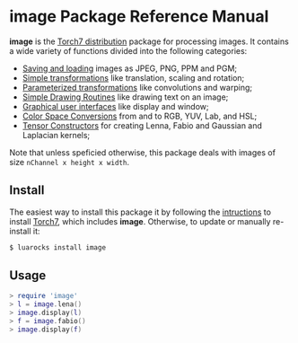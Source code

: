 # image Package Reference Manual #

__image__ is the [Torch7 distribution](http://torch.ch/) package for processing 
images. It contains a wide variety of functions divided into the following categories:

  * [Saving and loading](saveload.md) images as JPEG, PNG, PPM and PGM;
  * [Simple transformations](simpletransform.md) like translation, scaling and rotation;
  * [Parameterized transformations](paramtransform.md) like convolutions and warping;
  * [Simple Drawing Routines](doc/drawing.md) like drawing text on an image;
  * [Graphical user interfaces](gui.md) like display and window;
  * [Color Space Conversions](colorspace.md) from and to RGB, YUV, Lab, and HSL;
  * [Tensor Constructors](tensorconstruct.md) for creating Lenna, Fabio and Gaussian and Laplacian kernels;

Note that unless speficied otherwise, this package deals with images of size 
`nChannel x height x width`.

## Install

The easiest way to install this package it by following the [intructions](http://torch.ch/docs/getting-started.html) 
to install [Torch7](www.torch.ch), which includes __image__. 
Otherwise, to update or manually re-install it:

```bash
$ luarocks install image
```

## Usage

```lua
> require 'image'
> l = image.lena()
> image.display(l)
> f = image.fabio()
> image.display(f)
```

